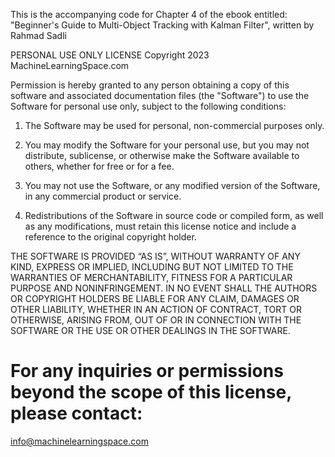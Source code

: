 
This is the accompanying code for Chapter 4 of the ebook entitled:
"Beginner's Guide to Multi-Object Tracking with Kalman Filter", written by Rahmad Sadli

PERSONAL USE ONLY LICENSE
Copyright 2023 MachineLearningSpace.com

Permission is hereby granted to any person obtaining a copy of this software and associated documentation files (the "Software") to use the Software for personal use only, subject to the following conditions:

1.  The Software may be used for personal, non-commercial purposes only.

2.  You may modify the Software for your personal use, but you may not distribute, sublicense, or otherwise make the Software available to others, whether for free or for a fee.

3.  You may not use the Software, or any modified version of the Software, in any commercial product or service.

4.  Redistributions of the Software in source code or compiled form, as well as any modifications, must retain this license notice and include a reference to the original copyright holder.

THE SOFTWARE IS PROVIDED “AS IS”, WITHOUT WARRANTY OF ANY KIND, EXPRESS OR IMPLIED, INCLUDING BUT NOT LIMITED TO 
THE WARRANTIES OF MERCHANTABILITY, FITNESS FOR A PARTICULAR PURPOSE AND NONINFRINGEMENT. IN NO EVENT SHALL 
THE AUTHORS OR COPYRIGHT HOLDERS BE LIABLE FOR ANY CLAIM, DAMAGES OR OTHER LIABILITY, WHETHER IN AN ACTION OF CONTRACT, 
TORT OR OTHERWISE, ARISING FROM, OUT OF OR IN CONNECTION WITH THE SOFTWARE OR THE USE OR OTHER DEALINGS IN THE SOFTWARE.

# For any inquiries or permissions beyond the scope of this license, please contact: 
info@machinelearningspace.com